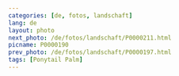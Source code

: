 ```yaml
---
categories: [de, fotos, landschaft]
lang: de
layout: photo
next_photo: /de/fotos/landschaft/P0000211.html
picname: P0000190
prev_photo: /de/fotos/landschaft/P0000197.html
tags: [Ponytail Palm]
---
```

